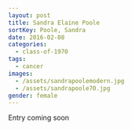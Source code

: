 ```yaml
---
layout: post
title: Sandra Elaine Poole
sortKey: Poole, Sandra
date: 2016-02-08
categories:
  - class-of-1970
tags:
  - cancer
images:
  - /assets/sandrapoolemodern.jpg
  - /assets/sandrapoole70.jpg
gender: female
---
```

E﻿ntry coming soon
